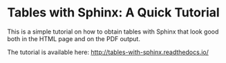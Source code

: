 # Tables with Sphinx: A Quick Tutorial


This is a simple tutorial on how to obtain tables with Sphinx that look good both in the HTML page and on the PDF output.

The tutorial is available here: http://tables-with-sphinx.readthedocs.io/
